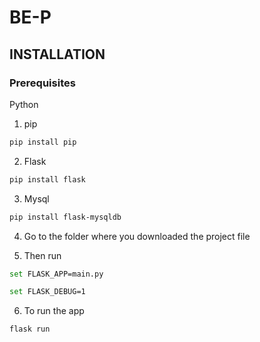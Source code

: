 # BE-P

## INSTALLATION
### Prerequisites
Python

1. pip
```bash
pip install pip
```
2. Flask
```bash
pip install flask
```
3. Mysql
```bash
pip install flask-mysqldb
```
4. Go to the folder where you downloaded the project file

5. Then run
```bash
set FLASK_APP=main.py
```

```bash
set FLASK_DEBUG=1
```
6. To run the app
```bash
flask run
```